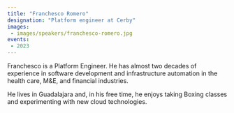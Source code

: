```yaml
---
title: "Franchesco Romero"
designation: "Platform engineer at Cerby"
images:
 - images/speakers/franchesco-romero.jpg
events:
 - 2023
---
```


Franchesco is a Platform Engineer. He has almost two decades of experience in software development and infrastructure automation in the health care, M&E, and financial industries.

He lives in Guadalajara and, in his free time, he enjoys taking Boxing classes and experimenting with new cloud technologies.
